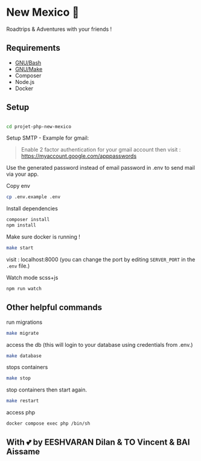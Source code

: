 # New Mexico 🌄

Roadtrips & Adventures with your friends !

## Requirements

- [GNU/Bash](https://www.gnu.org/software/bash/)
- [GNU/Make]()
- Composer
- Node.js
- Docker

## Setup

```bash

cd projet-php-new-mexico
```

Setup SMTP - Example for gmail:

> Enable 2 factor authentication for your gmail account
> then visit : https://myaccount.google.com/apppasswords

Use the generated password instead of email password in .env to send mail via your app.

Copy env

```bash
cp .env.example .env
```

Install dependencies

```bash
composer install
npm install
```

Make sure docker is running !

```bash
make start
```

visit : localhost:8000 (you can change the port by editing `SERVER_PORT` in the `.env` file.)

Watch mode scss+js

```bash
npm run watch
```

## Other helpful commands

run migrations

```bash
make migrate
```

access the db (this will login to your database using credentials from .env.)

```bash
make database
```

stops containers

```bash
make stop
```

stop containers then start again.

```bash
make restart
```

access php

```bash
docker compose exec php /bin/sh
```

## With 💕 by EESHVARAN Dilan & TO Vincent & BAI Aissame
